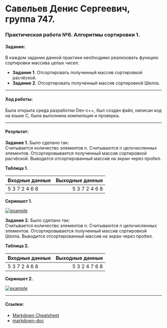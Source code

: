 # Савельев Денис Сергеевич, группа 747. #
### Практическая работа №6. Алгоритмы сортировки	1. ###
#### Задание: ####
В	каждом	задании	данной	практики	необходимо	реализовать функцию	сортировки	массива	целых	чисел.
- **Задание 1.** Отсортировать	полученный	массив	сортировкой	расчёской.
- **Задание 2.** Отсортировать	полученный	массив	сортировкой	Шелла.

___
#### Ход работы: ####
   Была открыта среда разработки Dev-c++, был создан файл, написан код на языке С, была выполнена компиляция и проверка.

___
#### Результат: ####
  **Задание 1.** Было сделано так:  
  Считывается количество	элементов n. Считываются	n	целочисленных	элементов. Отсортировывается	полученный	массив	сортировкой	расчёской. Выводится	отсортированный	массив	на	экран	через	пробел.

  
  **Таблица 1.**
  
| Входные данные | Выходные данные |
| :------------- | --------------: |
| 5 3 7 2 4 6 8  |  5 3 7 2 4 6 8  |

  
  **Скриншот 1.**
  
[![example]()](пример1)  
    
   **Задание 2.** Было сделано так:  
  Считывается количество	элементов n. Считываются	n	целочисленных	элементов. Отсортировывается	полученный	массив	сортировкой	Шелла. Выводится	отсортированный	массив	на	экран	через	пробел.
  
  **Таблица 2.**
  
| Входные данные | Выходные данные |
| :------------- | --------------: |
| 5 3 7 2 4 6 8  |  5 3 2 4 7 6 8  |

  
  **Скриншот 2.**
  
[![example]()](пример2)  
  
___
#### Ссылки: ####  
- [Markdown Cheatsheet](https://github.com/adam-p/markdown-here/wiki/Markdown-Cheatsheet)
- [markdown-doc](https://github.com/OlgaVlasova/markdown-doc/blob/master/README.md#Parag)
